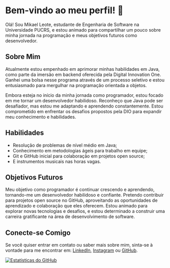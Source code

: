 # Bem-vindo ao meu perfil! 👋

Olá! Sou Mikael Leote, estudante de Engenharia de Software na Universidade PUCRS, e estou animado para compartilhar um pouco sobre minha jornada na programação e meus objetivos futuros como desenvolvedor.

## Sobre Mim

Atualmente estou empenhado em aprimorar minhas habilidades em Java, como parte da imersão em backend oferecida pela Digital Innovation One. Ganhei uma bolsa nesse programa através de um processo seletivo e estou entusiasmado para mergulhar na programação orientada a objetos.

Embora esteja no início da minha jornada como programador, estou focado em me tornar um desenvolvedor habilidoso. Reconheço que Java pode ser desafiador, mas estou me adaptando e aprendendo constantemente. Estou comprometido em enfrentar os desafios propostos pela DIO para expandir meu conhecimento e habilidades.

## Habilidades

- Resolução de problemas de nível médio em Java;
- Conhecimento em metodologias ágeis para trabalho em equipe;
- Git e GitHub inicial para colaboração em projetos open source;
- E instrumentos musicais nas horas vagas.

## Objetivos Futuros

Meu objetivo como programador é continuar crescendo e aprendendo, tornando-me um desenvolvedor habilidoso e confiante. Pretendo contribuir para projetos open source no GitHub, aproveitando as oportunidades de aprendizado e colaboração que eles oferecem. Estou animado para explorar novas tecnologias e desafios, e estou determinado a construir uma carreira gratificante na área de desenvolvimento de software.

## Conecte-se Comigo

Se você quiser entrar em contato ou saber mais sobre mim, sinta-se à vontade para me encontrar em: 
 [LinkedIn](https://www.linkedin.com/in/mikaelleote/), [Instagram](https://www.instagram.com/mikaleote/) ou [GitHub](https://github.com/mikaleote).

[![Estatísticas do GitHub](https://github-readme-stats.vercel.app/api?username=mikaleote&show_icons=true&theme=radical)](https://github.com/anuraghazra/github-readme-stats)
